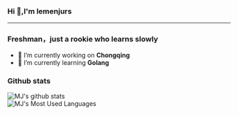 ### Hi 👋,I'm lemenjurs
-------------------------------------------------------------
### Freshman，just a rookie who learns slowly
 - 🔭 I’m currently working on **Chongqing**<br>
 - 🌱 I’m currently learning **Golang**<br>
 ### Github stats
 ![MJ's github stats](https://github-readme-stats.vercel.app/api?username=MJgopher&show_icons=true&theme=radical)<br>
 ![MJ's Most Used Languages](https://github-readme-stats.vercel.app/api/top-langs/?username=MJgopher&hide=html,css&langs_count=8&layout=compact&card_width=445)
 

